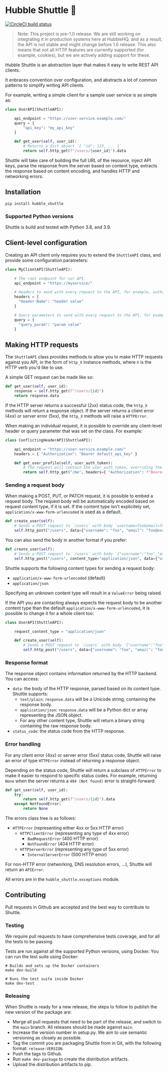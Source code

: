 # Hubble Shuttle 🚀

[![CircleCI build status](https://circleci.com/gh/HubbleHQ/shuttle.svg?style=svg&circle-token=db1939f52993f462688a0a10ffa554b41ef1211b)](https://circleci.com/gh/HubbleHQ/shuttle)

> Note: This project is pre-1.0 release. We are still working on integrating it in production
> systems here at HubbleHQ, and as a result, the API is not stable and might change before
> 1.0 release. This also means that not all HTTP features are currently supported (for example,
> cookies), but we are actively adding support for these.

Hubble Shuttle is an abstraction layer that makes it easy to write REST API clients.

It enbraces convention over configuration, and abstracts a lot of common patterns to simplify
writing API clients.

For example, writing a simple client for a sample user service is as simple as:

```python
class UserAPI(ShuttleAPI):

    api_endpoint = "https://user-service.example.com/"
    query = {
        "api_key": "my_api_key"
    }

    def get_user(self, user_id):
        # Returns a dict object `{ "id": 123, ... }`
        return self.http_get(f"/users/{user_id}").data
```

Shuttle will take care of building the full URL of the resource, inject API keys,
parse the response from the server based on content type, extracts the response based
on content encoding, and handles HTTP and networking errors.

## Installation

```
pip install hubble_shuttle
```

### Supported Python versions

Shuttle is build and tested with Python 3.8, and 3.9.

## Client-level configuration

Creating an API client only requires you to extend the `ShuttleAPI` class, and provide some configuration
parameters:

```python
class MyClientAPI(ShuttleAPI):

    # The root endpoint for our API.
    api_endpoint = "https://myservice/"

    # Headers to send with every request to the API, for example, authorization headers.
    headers = {
      "Header-Name": "header value"
    }

    # Query parameters to send with every request to the API, for example, API keys.
    query = {
      "query_param": "param value"
    }

```

## Making HTTP requests

The `ShuttleAPI` class provides methods to allow you to make HTTP requests against you API, in
the form of `http_X` instance methods, where `X` is the HTTP verb you'd like to use.

A simple GET request can be made like so:

```python
def get_user(self, user_id):
    response = self.http_get(f"/users/{id}")
    return response.data
```

If the HTTP server returns a successful (2xx) status code, the `http_X` methods will return a response object. If
the server returns a client error (4xx) or server error (5xx), the `http_X` methods will raise a `HTTPError`.

When making an individual request, it is possible to override any client-level header or query parameter that
was set on the class. For example:

```python
class ConflictingHeaderAPI(ShuttleAPI):

    api_endpoint = "https://user-service.example.com/"
    headers = { "Authorization": "Bearer default_api_key" }

    def get_user_profile(self, user_auth_token):
        # The request will contain the user_auth_token, overriding the default set at the client level
        return self.http_get("/me", headers={ "Authorization": f"Bearer {user_auth_token}" })

```

### Sending a request body

When making a POST, PUT, or PATCH request, it is possible to embed a request body. The request
body will be automatically encoded based on request content type, if it is set. If the content
type isn't explicitely set, `application/x-www-form-urlencoded` is used as a default.

```python
def create_user(self):
    # Sends a POST request to `/users` with body `username=foo&email=foo@example.com`
    self.http_post("/users", data={"username": "foo", "email": "foo@example.com"})
```

You can also send the body in another format if you prefer:

```python
def create_user(self):
    # Sends a POST request to `/users` with body `{"username":"foo","email":"foo@example.com"}`
    self.http_post("/users", content_type="application/json", data={"username": "foo", "email": "foo@example.com"})
```

Shuttle supports the following content types for sending a request body:
* `application/x-www-form-urlencoded` (default)
* `application/json`

Specifying an unknown content type will result in a `ValueError` being raised.

If the API you are contacting always expects the request body to be another content type than the
default `application/x-www-form-urlencoded`, it is possible to change it for a whole client too:

```python
class UserAPI(ShuttleAPI):

    request_content_type = "application/json"

    def create_user(self):
        # Sends a POST request to `/users` with body `{"username":"foo","email":"foo@example.com"}`
        self.http_post("/users", data={"username": "foo", "email": "foo@example.com"})
```


### Response format

The response object contains information returned by the HTTP backend. You can access:

* `data`: the body of the HTTP response, parsed based on its content type. Shuttle supports:
  * `text/plain`: `response.data` will be a Unicode string, containing the response body.
  * `application/json`: `response.data` will be a Python dict or array representing the JSON object.
  * For any other content type, Shuttle will return a binary string containing the raw response body.
* `status_code`: the status code from the HTTP response.

### Error handling

For any client error (4xx) or server error (5xx) status code, Shuttle will raise an error of type `HTTPError` instead
of returning a response object.

Depending on the status code, Shuttle will return a subclass of `HTTPError` to make it easier to respond to specific status
codes. For example, returning `None` when the server returns a `404 (Not found)` error is straight-forward:

```python
def get_user(self, user_id):
    try:
        return self.http_get(f"/users/{id}").data
    except NotFoundError:
        return None
```

The errors class tree is as follows:
* `HTTPError` (representing either 4xx or 5xx HTTP error)
  * `HTTPClientError` (representing any type of 4xx error)
    * `BadRequestError` (400 HTTP error)
    * `NotFoundError` (404 HTTP error)
  * `HTTPServerError` (representing any type of 5xx error)
    * `InternalServerError` (500 HTTP error)

For non-HTTP error (networking, DNS resolution errors, ...), Shuttle will return an `APIError`.

All errors are in the `hubble_shuttle.exceptions` module.

## Contributing

Pull requests in Github are accepted and the best way to contribute to Shuttle.

### Testing

We require pull requests to have comprehensive tests coverage, and for all the tests to be passing.

Tests are run against all the supported Python versions, using Docker. You can run the test suite using Docker:
```
# Builds and sets up the Docker containers
make dev-build

# Runs the test suite inside Docker
make dev-test
```

### Releasing

When Shuttle is ready for a new release, the steps to follow to publish the new version of the package are:
* Merge all pull requests that need to be part of the release, and switch to the `main` branch. All releases should be made against `main`.
* Increase the version number in setup.py. We aim to use semantic versioning as closely as possible.
* Tag the commit you are packaging Shuttle from in Git, with the following format: `release-VERSION`.
* Push the tags to Github.
* Run `make dev-package` to create the distribution artifacts.
* Upload the distribution artifacts to pip.

